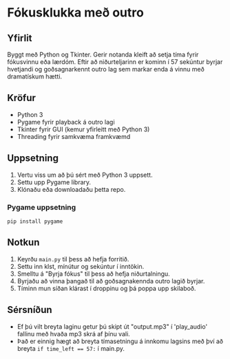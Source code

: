 # Fókusklukka með outro

## Yfirlit

Byggt með Python og Tkinter. Gerir notanda kleift að setja tíma fyrir fókusvinnu eða lærdóm. Eftir að niðurteljarinn er kominn í 57 sekúntur byrjar hvetjandi og goðsagnarkennt outro lag sem markar enda á vinnu með dramatískum hætti.

## Kröfur

- Python 3
- Pygame fyrir playback á outro lagi
- Tkinter fyrir GUI (kemur yfirleitt með Python 3)
- Threading fyrir samkvæma framkvæmd

## Uppsetning

1. Vertu viss um að þú sért með Python 3 uppsett.
2. Settu upp Pygame library.
3. Klónaðu eða downloadaðu þetta repo.

### Pygame uppsetning

`pip install pygame`

## Notkun

1. Keyrðu `main.py` til þess að hefja forritið.
2. Settu inn klst, mínútur og sekúntur í inntökin.
3. Smelltu á "Byrja fókus" til þess að hefja niðurtalningu.
4. Byrjaðu að vinna þangað til að goðsagnakennda outro lagið byrjar.
5. Tíminn mun síðan klárast í droppinu og þá poppa upp skilaboð.

## Sérsníðun

- Ef þú vilt breyta laginu getur þú skipt út "output.mp3" í 'play_audio' fallinu með hvaða mp3 skrá af þínu vali.
- Það er einnig hægt að breyta tímasetningu á innkomu lagsins með því að breyta `if time_left == 57:` í main.py.
